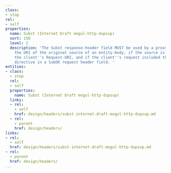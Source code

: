 ```yaml
---
class:
- stop
rel:
- self
properties:
  name: Subst (Internet Draft mogul-http-dupsup)
  sort: 156
  level: 2
  description: 'The Subst response-header field MUST be used by a proxy to supply
    the URI of the original source of an entity-body, if the source is different from
    the client''s Request-URI, and if the client''s request included the "inform"
    directive in a SubOK request header field. '
entities:
- class:
  - stop
  rel:
  - self
  properties:
    name: Subst (Internet Draft mogul-http-dupsup)
  links:
  - rel:
    - self
    href: design/headers/subst-internet-draft-mogul-http-dupsup.md
  - rel:
    - parent
    href: design/headers/
links:
- rel:
  - self
  href: design/headers/subst-internet-draft-mogul-http-dupsup.md
- rel:
  - parent
  href: design/headers/
...
```

